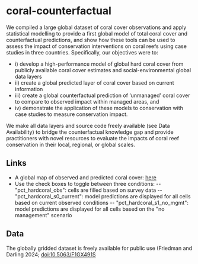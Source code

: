 # coral-counterfactual
We compiled a large global dataset of coral cover observations and apply statistical modelling to provide a first global model of total coral cover and counterfactual predictions, and show how these tools can be used to assess the impact of conservation interventions on coral reefs using case studies in three countries. Specifically, our objectives were to: 
- i) develop a high-performance model of global hard coral cover from publicly available coral cover estimates and social-environmental global data layers
- ii) create a global predicted layer of coral cover based on current information
- iii) create a global counterfactual prediction of ‘unmanaged’ coral cover to compare to observed impact within managed areas, and
- iv) demonstrate the application of these models to conservation with case studies to measure conservation impact.

We make all data layers and source code freely available (see Data Availability) to bridge the counterfactual knowledge gap and provide practitioners with novel resources to evaluate the impacts of coral reef conservation in their local, regional, or global scales. 


## Links
- A global map of observed and predicted coral cover: [here](https://wcs-marine.github.io/coral-counterfactual/gcc_v1_4_allreefs.html)
- Use the check boxes to toggle between three conditions:
-- "pct_hardcoral_obs": cells are filled based on survey data
-- "pct_hardcoral_s0_current": model predictions are displayed for all cells based on current observed conditions
-- "pct_hardcoral_s1_no_mgmt": model predictions are displayed for all cells based on the "no management" scenario

## Data
The globally gridded dataset is freely available for public use (Friedman and Darling 2024; [doi:10.5063/F1GX491S](doi:10.5063/F1GX491S)

